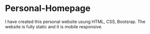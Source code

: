 # Personal-Homepage

I have created this personal website usung HTML, CSS, Bootsrap.
The website is fully static and it is mobile responsive.
